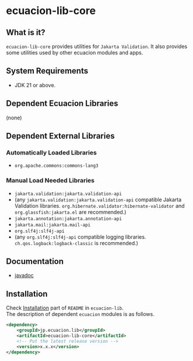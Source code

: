 # ecuacion-lib-core

## What is it?

`ecuacion-lib-core` provides utilities for `Jakarta Validation`.
It also provides some utilities used by other ecuacion modules and apps.  

## System Requirements

- JDK 21 or above.

## Dependent Ecuacion Libraries

(none)

## Dependent External Libraries

### Automatically Loaded Libraries

- `org.apache.commons:commons-lang3`

### Manual Load Needed Libraries

- `jakarta.validation:jakarta.validation-api`
- (any `jakarta.validation:jakarta.validation-api` compatible Jakarta Validation libraries. `org.hibernate.validator:hibernate-validator` and `org.glassfish:jakarta.el` are recommended.)
- `jakarta.annotation:jakarta.annotation-api`
- `jakarta.mail:jakarta.mail-api`
- `org.slf4j:slf4j-api`
- (any `org.slf4j:slf4j-api` compatible logging libraries. `ch.qos.logback:logback-classic` is recommended.)

## Documentation

- [javadoc](https://javadoc.ecuacion.jp/apidocs/ecuacion-lib-core/)

## Installation

Check [Installation](https://github.com/ecuacion-jp/ecuacion-lib) part of `README` in `ecuacion-lib`.  
The description of dependent `ecuacion` modules is as follows.

```xml
<dependency>
    <groupId>jp.ecuacion.lib</groupId>
    <artifactId>ecuacion-lib-core</artifactId>
    <!-- Put the latest release version -->
    <version>x.x.x</version>
</dependency>
```
